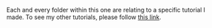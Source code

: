 Each and every folder within this one are relating to a specific tutorial I made.
To see my other tutorials, please follow [this link](https://www.mtxserv.fr/forums/search/6323/?q=Hammer&t=post&c[child_nodes]=1&c[nodes][0]=26&c[prefixes][0]=2&c[title_only]=1&c[users]=Taink&o=date&g=1 "Redirection vers mTxServ").
